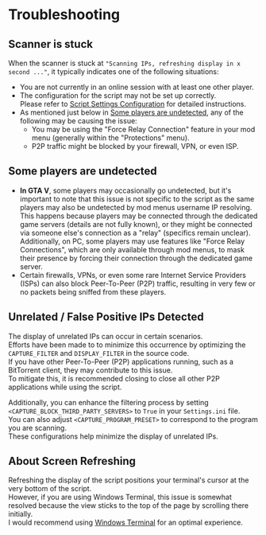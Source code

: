 # Troubleshooting

## Scanner is stuck

When the scanner is stuck at `"Scanning IPs, refreshing display in x second ..."`, it typically indicates one of the following situations:

- You are not currently in an online session with at least one other player.
- The configuration for the script may not be set up correctly.  
  Please refer to [Script Settings Configuration](SCRIPT_CONFIGURATION.md#script-settings-configuration) for detailed instructions.
- As mentioned just below in [Some players are undetected](#some-players-are-undetected), any of the following may be causing the issue:
  - You may be using the "Force Relay Connection" feature in your mod menu (generally within the "Protections" menu).
  - P2P traffic might be blocked by your firewall, VPN, or even ISP.

## Some players are undetected

- **In GTA V**, some players may occasionally go undetected, but it's important to note that this issue is not specific to the script as the same players may also be undetected by mod menus username IP resolving.  
  This happens because players may be connected through the dedicated game servers (details are not fully known), or they might be connected via someone else's connection as a "relay" (specifics remain unclear).  
  Additionally, on PC, some players may use features like "Force Relay Connections", which are only available through mod menus, to mask their presence by forcing their connection through the dedicated game server.
- Certain firewalls, VPNs, or even some rare Internet Service Providers (ISPs) can also block Peer-To-Peer (P2P) traffic, resulting in very few or no packets being sniffed from these players.

## Unrelated / False Positive IPs Detected

The display of unrelated IPs can occur in certain scenarios.  
Efforts have been made to to minimize this occurrence by optimizing the `CAPTURE_FILTER` and `DISPLAY_FILTER` in the source code.  
If you have other Peer-To-Peer (P2P) applications running, such as a BitTorrent client, they may contribute to this issue.  
To mitigate this, it is recommended closing to close all other P2P applications while using the script.

Additionally, you can enhance the filtering process by setting `<CAPTURE_BLOCK_THIRD_PARTY_SERVERS>` to `True` in your `Settings.ini` file.  
You can also adjust `<CAPTURE_PROGRAM_PRESET>` to correspond to the program you are scanning.  
These configurations help minimize the display of unrelated IPs.

## About Screen Refreshing

Refreshing the display of the script positions your terminal's cursor at the very bottom of the script.  
However, if you are using Windows Terminal, this issue is somewhat resolved because the view sticks to the top of the page by scrolling there initially.  
I would recommend using [Windows Terminal](https://learn.microsoft.com/en-us/windows/terminal/) for an optimal experience.
